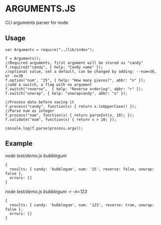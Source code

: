 # ARGUMENTS.JS

CLI arguments parser for node


## Usage

    var Arguments = require("../lib/index");

    f = Arguments();
    //Required arguments, first argument will be stored as "candy"
    f.required("candy", { help: "Candy name" });
    //optional value, set a default, can be changed by adding: --num=30, or -n=30
    f.option("num", "25", { help: "How many pieces?", abbr: "n" });
    //add a switch, a flag with no argument
    f.switch("reverse",  { help: "Reverse ordering", abbr: "r" });
    f.switch("unwrap", { help: "unwrapcandy", abbr: "u" });

    //Process data before saving it
    f.process("candy", function(x) { return x.toUpperCase() });
    //Parse num as integer
    f.process("num", function(x) { return parseInt(x, 10); });
    f.validate("num", function(x) { return x > 10; });

    console.log(f.parse(process.argv));


## Example

*node test/demo.js bubblegum*

    {
      results: { candy: 'bubblegum', num: '25', reverse: false, unwrap: false },
      errors: []
    }

*node test/demo.js bubblegum -r -n=123*

    {
      results: { candy: 'bubblegum', num: '123', reverse: true, unwrap: false },
      errors: []
    }